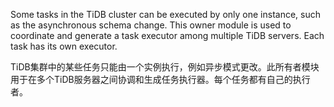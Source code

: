 Some tasks in the TiDB cluster can be executed by only one instance, such as the asynchronous schema change. 
This owner module is used to coordinate and generate a task executor among multiple TiDB servers. Each task has its own executor.

TiDB集群中的某些任务只能由一个实例执行，例如异步模式更改。此所有者模块用于在多个TiDB服务器之间协调和生成任务执行器。每个任务都有自己的执行者。
